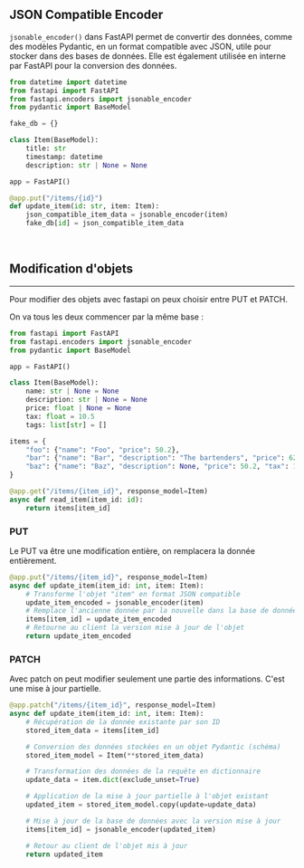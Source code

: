 ## JSON Compatible Encoder

`jsonable_encoder()` dans FastAPI permet de convertir des données, comme des modèles Pydantic, en un format compatible avec JSON, utile pour stocker dans des bases de données. Elle est également utilisée en interne par FastAPI pour la conversion des données.

```python
from datetime import datetime
from fastapi import FastAPI
from fastapi.encoders import jsonable_encoder
from pydantic import BaseModel

fake_db = {}

class Item(BaseModel):
    title: str
    timestamp: datetime
    description: str | None = None

app = FastAPI()

@app.put("/items/{id}")
def update_item(id: str, item: Item):
    json_compatible_item_data = jsonable_encoder(item)
    fake_db[id] = json_compatible_item_data
```

<br>

## Modification d'objets

---

Pour modifier des objets avec fastapi on peux choisir entre PUT et PATCH.

On va tous les deux commencer par la même base :

```python
from fastapi import FastAPI
from fastapi.encoders import jsonable_encoder
from pydantic import BaseModel

app = FastAPI()

class Item(BaseModel):
    name: str | None = None
    description: str | None = None
    price: float | None = None
    tax: float = 10.5
    tags: list[str] = []

items = {
    "foo": {"name": "Foo", "price": 50.2},
    "bar": {"name": "Bar", "description": "The bartenders", "price": 62, "tax": 20.2},
    "baz": {"name": "Baz", "description": None, "price": 50.2, "tax": 10.5, "tags": []},
}

@app.get("/items/{item_id}", response_model=Item)
async def read_item(item_id: id):
    return items[item_id]
```

### PUT

Le PUT va être une modification entière, on remplacera la donnée entièrement. 

```python
@app.put("/items/{item_id}", response_model=Item)
async def update_item(item_id: int, item: Item):
    # Transforme l'objet "item" en format JSON compatible
    update_item_encoded = jsonable_encoder(item) 
    # Remplace l'ancienne donnée par la nouvelle dans la base de données
    items[item_id] = update_item_encoded 
    # Retourne au client la version mise à jour de l'objet
    return update_item_encoded

```

### PATCH

Avec patch on peut modifier seulement une partie des informations. C'est une mise à jour partielle.

```python
@app.patch("/items/{item_id}", response_model=Item)
async def update_item(item_id: int, item: Item):
    # Récupération de la donnée existante par son ID
    stored_item_data = items[item_id]

    # Conversion des données stockées en un objet Pydantic (schéma)
    stored_item_model = Item(**stored_item_data)

    # Transformation des données de la requête en dictionnaire
    update_data = item.dict(exclude_unset=True)

    # Application de la mise à jour partielle à l'objet existant
    updated_item = stored_item_model.copy(update=update_data)

    # Mise à jour de la base de données avec la version mise à jour
    items[item_id] = jsonable_encoder(updated_item)

    # Retour au client de l'objet mis à jour
    return updated_item
```

<br>
